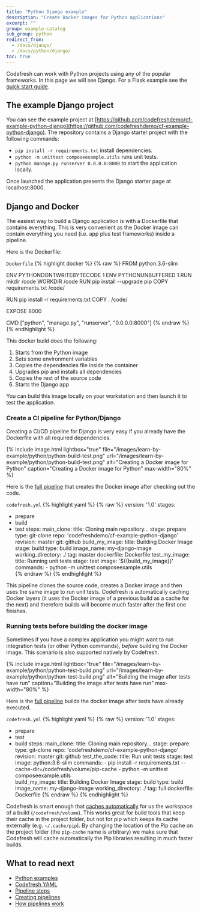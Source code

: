 ```yaml
---
title: "Python Django example"
description: "Create Docker images for Python applications"
excerpt: ""
group: example-catalog
sub_group: python
redirect_from:
  - /docs/django/
  - /docs/python/django/
toc: true
---
```

Codefresh can work with Python projects using any of the popular frameworks. In this page we will see Django. For a Flask example see the [quick start guide]({{site.baseurl}}/docs/getting-started/create-a-basic-pipeline/).

## The example Django project

You can see the example project at [https://github.com/codefreshdemo/cf-example-python-django](https://github.com/codefreshdemo/cf-example-python-django). The repository contains a Django starter project with the following commands:

* `pip install -r requirements.txt` install dependencies.
* `python -m unittest composeexample.utils` runs unit tests.
* `python manage.py runserver 0.0.0.0:8000` to start the application locally.


Once launched the application presents the Django starter page at localhost:8000. 

## Django and Docker 

The easiest way to build a Django application is with a Dockerfile that contains everything. This is very convenient as the Docker image can contain everything you need (i.e. app plus test frameworks) inside a pipeline.


Here is the Dockerfile:

 `Dockerfile`
{% highlight docker %}
{% raw %}
FROM python:3.6-slim

ENV PYTHONDONTWRITEBYTECODE 1
ENV PYTHONUNBUFFERED 1
RUN mkdir /code
WORKDIR /code
RUN pip install --upgrade pip
COPY requirements.txt /code/

RUN pip install -r requirements.txt
COPY . /code/

EXPOSE 8000

CMD ["python", "manage.py", "runserver", "0.0.0.0:8000"]
{% endraw %}
{% endhighlight %}

This docker build does the following:

1. Starts from the Python image
1. Sets some environment variables 
1. Copies the dependencies file inside the container
1. Upgrades pip and installs all dependencies
1. Copies the rest of the source code
1. Starts the Django app

You can build this image locally on your workstation and then launch it to test the application.

### Create a CI pipeline for Python/Django

Creating a CI/CD pipeline for Django is very easy if you already have the Dockerfile with all required dependencies.

{% include image.html 
lightbox="true" 
file="/images/learn-by-example/python/python-build-test.png" 
url="/images/learn-by-example/python/python-build-test.png" 
alt="Creating a Docker image for Python"
caption="Creating a Docker image for Python"
max-width="80%" 
%}

Here is the [full pipeline](https://github.com/codefresh-contrib/gradle-sample-app/blob/master/codefresh.yml) that creates the Docker image after checking out the code.

 `codefresh.yml`
{% highlight yaml %}
{% raw %}
version: '1.0'
stages:
 - prepare
 - build
 - test
steps:
  main_clone:
    title: Cloning main repository...
    stage: prepare
    type: git-clone
    repo: 'codefreshdemo/cf-example-python-django'
    revision: master
    git: github
  build_my_image:
    title: Building Docker Image
    stage: build
    type: build
    image_name: my-django-image
    working_directory: ./
    tag: master
    dockerfile: Dockerfile
  test_my_image:
     title: Running unit tests
     stage: test
     image: '${{build_my_image}}'
     commands:
       - python -m unittest composeexample.utils     
{% endraw %}
{% endhighlight %}

This pipeline clones the source code, creates a Docker image and then uses the same image to run unit tests. Codefresh is automatically caching
Docker layers (it uses the Docker image of a previous build as a cache for the next) and therefore builds will become
much faster after the first one finishes.


### Running tests before building the docker image

Sometimes if you have a complex application you might want to run integration tests (or other Python commands), *before* building the Docker image. This scenario is also supported natively by Codefresh.


{% include image.html 
lightbox="true" 
file="/images/learn-by-example/python/python-test-build.png" 
url="/images/learn-by-example/python/python-test-build.png" 
alt="Building the image after tests have run"
caption="Building the image after tests have run"
max-width="80%" 
%}

Here is the [full pipeline](https://github.com/codefreshdemo/cf-example-python-django/blob/master/codefresh-build-after-test.yml) builds the docker image after tests have already executed.

 `codefresh.yml`
{% highlight yaml %}
{% raw %}
version: '1.0'
stages:
 - prepare
 - test
 - build
steps:
  main_clone:
    title: Cloning main repository...
    stage: prepare
    type: git-clone
    repo: 'codefreshdemo/cf-example-python-django'
    revision: master
    git: github
  test_the_code:
     title: Run unit tests
     stage: test
     image: python:3.6-slim
     commands:
       - pip install -r requirements.txt --cache-dir=/codefresh/volume/pip-cache 
       - python -m unittest composeexample.utils    
  build_my_image:
    title: Building Docker Image
    stage: build
    type: build
    image_name: my-django-image
    working_directory: ./
    tag: full
    dockerfile: Dockerfile
{% endraw %}
{% endhighlight %}

Codefresh is smart enough that [caches automatically]({{site.baseurl}}/docs/configure-ci-cd-pipeline/pipeline-caching/) for us the workspace of a build (`/codefresh/volume`). This works great for build tools that keep their cache in the project folder, but not for pip which keeps its cache externally (e.g. `~/.cache/pip`). By changing the location of the Pip cache on the project folder (the `pip-cache` name is arbitrary) we make sure that Codefresh will cache automatically the Pip libraries resulting in much faster builds.

## What to read next

* [Python examples]({{site.baseurl}}/docs/learn-by-example/python/)
* [Codefresh YAML]({{site.baseurl}}/docs/codefresh-yaml/what-is-the-codefresh-yaml/)
* [Pipeline steps]({{site.baseurl}}/docs/codefresh-yaml/steps/)
* [Creating pipelines]({{site.baseurl}}/docs/configure-ci-cd-pipeline/pipelines/)
* [How pipelines work]({{site.baseurl}}/docs/configure-ci-cd-pipeline/introduction-to-codefresh-pipelines/)